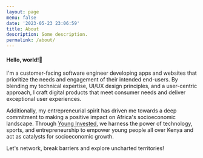 ```yaml
---
layout: page
menu: false
date: '2023-05-23 23:06:59'
title: About
description: Some description.
permalink: /about/
---
```

#### Hello, world!👋

I'm a customer-facing software engineer developing apps and websites that prioritize the needs and engagement of their intended end-users. By blending my technical expertise, UI/UX design principles, and a user-centric approach, I craft digital products that meet consumer needs and deliver exceptional user experiences. 

Additionally, my entrepreneurial spirit has driven me towards a deep commitment to making a positive impact on Africa's socioeconomic landscape. Through [Young Invested](https://www.younginvested.org), we harness the power of technology, sports, and entrepreneurship to empower young people all over Kenya and act as catalysts for socioeconomic growth.

Let's network, break barriers and explore uncharted territories!
